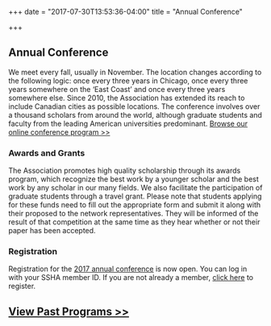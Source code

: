 +++
date = "2017-07-30T13:53:36-04:00"
title = "Annual Conference"

+++

## Annual Conference

We meet every fall, usually in November. The location changes according to the following logic: once every three years in Chicago, once every three years somewhere on the ‘East Coast’ and once every three years somewhere else. Since 2010, the Association has extended its reach to include Canadian cities as possible locations. The conference involves over a thousand scholars from around the world, although graduate students and faculty from the leading American universities predominant. [Browse our online conference program >>](http://journals.cambridge.org/action/displayJournal?jid=SSH)

### Awards and Grants

The Association promotes high quality scholarship through its awards program, which recognize the best work by a younger scholar and the best work by any scholar in our many fields. We also facilitate the participation of graduate students through a travel grant. Please note that students applying for these funds need to fill out the appropriate form and submit it along with their proposed to the network representatives. They will be informed of the result of that competition at the same time as they hear whether or not their paper has been accepted.

### Registration

Registration for the <a href="https://indianauniv.ungerboeck.com/prod/emc00/register.aspx?OrgCode=10&EvtID=8079&AppCode=REG&CC=117060739156" target="_blank">2017 annual conference</a> is now open. You can log in with your SSHA member ID. If you are not already a member, <a href="https://indianauniv-web.ungerboeck.com/mbd/mbd_p23_add_member.aspx?oc=10&cc=SSHA-MEMBER">click here</a> to register.

## [View Past Programs >>](/programs/)
